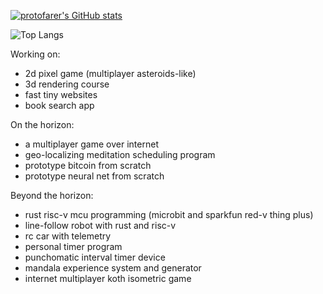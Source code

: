 [![protofarer's GitHub stats](https://github-readme-stats.vercel.app/api?username=protofarer&hide=stars&count_private=true&show_icons=true&custom_title=protofarer's%20Github%20Stats)](https://github.com/anuraghazra/github-readme-stats)

![Top Langs](https://github-readme-stats.vercel.app/api/top-langs/?username=protofarer)

Working on:
- 2d pixel game (multiplayer asteroids-like)
- 3d rendering course
- fast tiny websites
- book search app

On the horizon:
- a multiplayer game over internet
- geo-localizing meditation scheduling program
- prototype bitcoin from scratch
- prototype neural net from scratch

Beyond the horizon:
- rust risc-v mcu programming (microbit and sparkfun red-v thing plus)
- line-follow robot with rust and risc-v
- rc car with telemetry
- personal timer program
- punchomatic interval timer device
- mandala experience system and generator
- internet multiplayer koth isometric game
